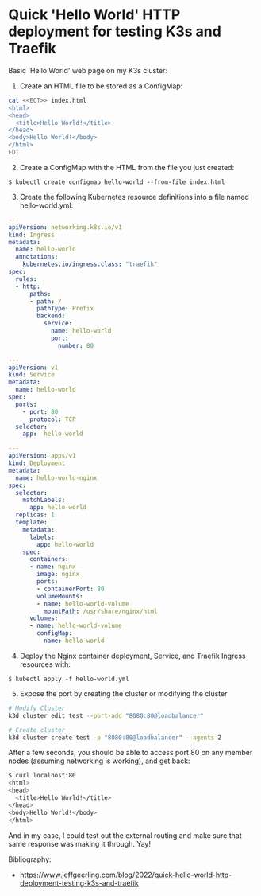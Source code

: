 
# Quick 'Hello World' HTTP deployment for testing K3s and Traefik

Basic 'Hello World' web page on my K3s cluster:

1. Create an HTML file to be stored as a ConfigMap:

```bash
cat <<EOT>> index.html
<html>
<head>
  <title>Hello World!</title>
</head>
<body>Hello World!</body>
</html>
EOT
```

2. Create a ConfigMap with the HTML from the file you just created:

`$ kubectl create configmap hello-world --from-file index.html`

3. Create the following Kubernetes resource definitions into a file named hello-world.yml:

```yaml
---
apiVersion: networking.k8s.io/v1
kind: Ingress
metadata:
  name: hello-world
  annotations:
    kubernetes.io/ingress.class: "traefik"
spec:
  rules:
  - http:
      paths:
      - path: /
        pathType: Prefix
        backend:
          service:
            name: hello-world
            port:
              number: 80

---
apiVersion: v1
kind: Service
metadata:
  name: hello-world
spec:
  ports:
    - port: 80
      protocol: TCP
  selector:
    app:  hello-world

---
apiVersion: apps/v1
kind: Deployment
metadata:
  name: hello-world-nginx
spec:
  selector:
    matchLabels:
      app: hello-world
  replicas: 1
  template:
    metadata:
      labels:
        app: hello-world
    spec:
      containers:
      - name: nginx
        image: nginx
        ports:
        - containerPort: 80
        volumeMounts:
        - name: hello-world-volume
          mountPath: /usr/share/nginx/html
      volumes:
      - name: hello-world-volume
        configMap:
          name: hello-world
```

4. Deploy the Nginx container deployment, Service, and Traefik Ingress resources with:


`$ kubectl apply -f hello-world.yml`

5. Expose the port by creating the cluster or modifying the cluster

```bash
# Modify Cluster
k3d cluster edit test --port-add "8080:80@loadbalancer"

# Create cluster
k3d cluster create test -p "8080:80@loadbalancer" --agents 2
```

After a few seconds, you should be able to access port 80 on any member nodes (assuming networking is working), and get back:

```bash
$ curl localhost:80
<html>
<head>
  <title>Hello World!</title>
</head>
<body>Hello World!</body>
</html>
```

And in my case, I could test out the external routing and make sure that same response was making it through. Yay!

Bibliography:
- https://www.jeffgeerling.com/blog/2022/quick-hello-world-http-deployment-testing-k3s-and-traefik